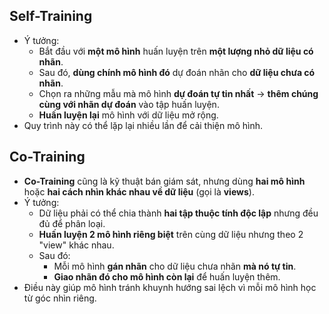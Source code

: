 ## Self-Training
- Ý tưởng:
    - Bắt đầu với **một mô hình** huấn luyện trên **một lượng nhỏ dữ liệu có nhãn**.
    - Sau đó, **dùng chính mô hình đó** dự đoán nhãn cho **dữ liệu chưa có nhãn**.
    - Chọn ra những mẫu mà mô hình **dự đoán tự tin nhất** → **thêm chúng cùng với nhãn dự đoán** vào tập huấn luyện.
    - **Huấn luyện lại** mô hình với dữ liệu mở rộng.
- Quy trình này có thể lặp lại nhiều lần để cải thiện mô hình.
## Co-Training
- **Co-Training** cũng là kỹ thuật bán giám sát, nhưng dùng **hai mô hình** hoặc **hai cách nhìn khác nhau về dữ liệu** (gọi là **views**).
- Ý tưởng:
    - Dữ liệu phải có thể chia thành **hai tập thuộc tính độc lập** nhưng đều đủ để phân loại.
    - **Huấn luyện 2 mô hình riêng biệt** trên cùng dữ liệu nhưng theo 2 "view" khác nhau.
    - Sau đó:
        - Mỗi mô hình **gán nhãn** cho dữ liệu chưa nhãn **mà nó tự tin**.
        - **Giao nhãn đó cho mô hình còn lại** để huấn luyện thêm.
- Điều này giúp mô hình tránh khuynh hướng sai lệch vì mỗi mô hình học từ góc nhìn riêng.
